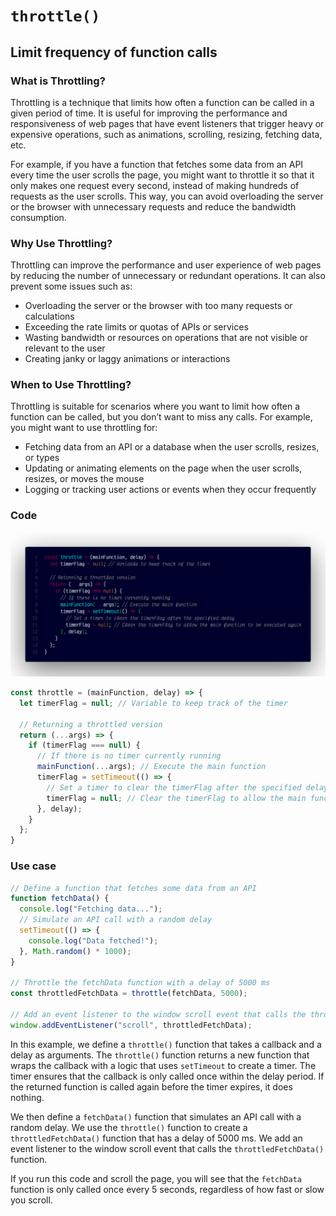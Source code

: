 # `throttle()`

## Limit frequency of function calls

### What is Throttling?

Throttling is a technique that limits how often a function can be called in a given period of time. It is useful for improving the performance and responsiveness of web pages that have event listeners that trigger heavy or expensive operations, such as animations, scrolling, resizing, fetching data, etc.

For example, if you have a function that fetches some data from an API every time the user scrolls the page, you might want to throttle it so that it only makes one request every second, instead of making hundreds of requests as the user scrolls. This way, you can avoid overloading the server or the browser with unnecessary requests and reduce the bandwidth consumption.

### Why Use Throttling?

Throttling can improve the performance and user experience of web pages by reducing the number of unnecessary or redundant operations. It can also prevent some issues such as:

- Overloading the server or the browser with too many requests or calculations
- Exceeding the rate limits or quotas of APIs or services
- Wasting bandwidth or resources on operations that are not visible or relevant to the user
- Creating janky or laggy animations or interactions

### When to Use Throttling?

Throttling is suitable for scenarios where you want to limit how often a function can be called, but you don’t want to miss any calls. For example, you might want to use throttling for:

- Fetching data from an API or a database when the user scrolls, resizes, or types
- Updating or animating elements on the page when the user scrolls, resizes, or moves the mouse
- Logging or tracking user actions or events when they occur frequently

### Code

![A screenshot of the titular code snippet](../snapshots/throttle.png)

```js
const throttle = (mainFunction, delay) => {
  let timerFlag = null; // Variable to keep track of the timer

  // Returning a throttled version
  return (...args) => {
    if (timerFlag === null) {
      // If there is no timer currently running
      mainFunction(...args); // Execute the main function
      timerFlag = setTimeout(() => {
        // Set a timer to clear the timerFlag after the specified delay
        timerFlag = null; // Clear the timerFlag to allow the main function to be executed again
      }, delay);
    }
  };
}
```

### Use case

```js
// Define a function that fetches some data from an API
function fetchData() {
  console.log("Fetching data...");
  // Simulate an API call with a random delay
  setTimeout(() => {
    console.log("Data fetched!");
  }, Math.random() * 1000);
}

// Throttle the fetchData function with a delay of 5000 ms
const throttledFetchData = throttle(fetchData, 5000);

// Add an event listener to the window scroll event that calls the throttledFetchData function
window.addEventListener("scroll", throttledFetchData);
```

In this example, we define a `throttle()` function that takes a callback and a delay as arguments. The `throttle()` function returns a new function that wraps the callback with a logic that uses `setTimeout` to create a timer. The timer ensures that the callback is only called once within the delay period. If the returned function is called again before the timer expires, it does nothing.

We then define a `fetchData()` function that simulates an API call with a random delay. We use the `throttle()` function to create a `throttledFetchData()` function that has a delay of 5000 ms. We add an event listener to the window scroll event that calls the `throttledFetchData()` function.

If you run this code and scroll the page, you will see that the `fetchData` function is only called once every 5 seconds, regardless of how fast or slow you scroll.
